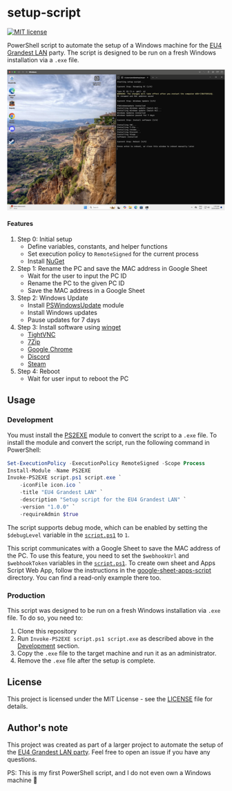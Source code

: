 # setup-script

[![MIT license](https://img.shields.io/github/license/quarties/lanparty-powershell-setup.svg)](../../LICENSE)

PowerShell script to automate the setup of a Windows machine for the [EU4 Grandest LAN](https://www.paradoxinteractive.com/games/europa-universalis-iv/grandest-lan) party.
The script is designed to be run on a fresh Windows installation via a `.exe` file.

![Script output](./script-output.png)

#### Features
1. Step 0: Initial setup
   - Define variables, constants, and helper functions
   - Set execution policy to `RemoteSigned` for the current process
   - Install [NuGet](https://www.nuget.org/)
2. Step 1: Rename the PC and save the MAC address in Google Sheet
   - Wait for the user to input the PC ID 
   - Rename the PC to the given PC ID
   - Save the MAC address in a Google Sheet
3. Step 2: Windows Update
   - Install [PSWindowsUpdate](https://www.powershellgallery.com/packages/PSWindowsUpdate) module
   - Install Windows updates
   - Pause updates for 7 days
4. Step 3: Install software using [winget](https://learn.microsoft.com/pl-pl/windows/package-manager/winget/)
   - [TightVNC](https://www.tightvnc.com/)
   - [7Zip](https://www.7-zip.org/)
   - [Google Chrome](https://www.google.com/chrome/)
   - [Discord](https://discord.com/)
   - [Steam](https://store.steampowered.com/)
5. Step 4: Reboot
   - Wait for user input to reboot the PC

## Usage

### Development

You must install the [PS2EXE](https://www.powershellgallery.com/packages/ps2exe) module to convert the script to a `.exe` file.
To install the module and convert the script, run the following command in PowerShell:

```powershell
Set-ExecutionPolicy -ExecutionPolicy RemoteSigned -Scope Process
Install-Module -Name PS2EXE
Invoke-PS2EXE script.ps1 script.exe `
    -iconFile icon.ico `
    -title "EU4 Grandest LAN" `
    -description "Setup script for the EU4 Grandest LAN" `
    -version "1.0.0" `
    -requireAdmin $true
```

The script supports debug mode, which can be enabled by setting the `$debugLevel` variable in the [`script.ps1`](./script.ps1) to `1`.

This script communicates with a Google Sheet to save the MAC address of the PC.
To use this feature, you need to set the `$webhookUrl` and `$webhookToken` variables in the [`script.ps1`](./script.ps1).
To create own sheet and Apps Script Web App, follow the instructions in the [google-sheet-apps-script](../google-sheet-apps-script/README.md) directory.
You can find a read-only example there too.

### Production

This script was designed to be run on a fresh Windows installation via `.exe` file. To do so, you need to:
1. Clone this repository
2. Run `Invoke-PS2EXE script.ps1 script.exe` as described above in the [Development](#development) section.
3. Copy the `.exe` file to the target machine and run it as an administrator.
4. Remove the `.exe` file after the setup is complete.

## License

This project is licensed under the MIT License - see the [LICENSE](../../LICENSE) file for details.

## Author's note

This project was created as part of a larger project to automate the setup of the [EU4 Grandest LAN party](https://github.com/quarties/eu4-grandest-lan-party).
Feel free to open an issue if you have any questions.

PS: This is my first PowerShell script, and I do not even own a Windows machine :see_no_evil:
